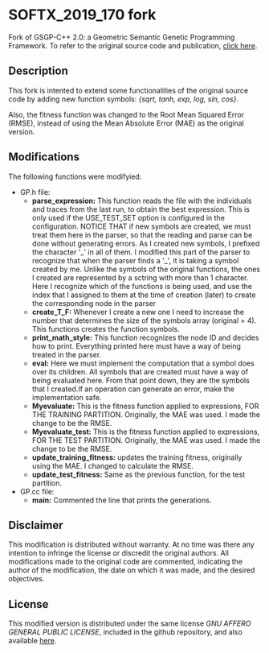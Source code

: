 # SOFTX_2019_170 fork

Fork of GSGP-C++ 2.0: a Geometric Semantic Genetic Programming Framework. To refer to the original source code and publication, [click here](https://github.com/ElsevierSoftwareX/SOFTX_2019_170).

## Description

This fork is intented to extend some functionalities of the original source code by adding new function symbols: *{sqrt, tanh, exp, log, sin, cos}*.

Also, the fitness function was changed to the Root Mean Squared Error (RMSE), instead of using the Mean Absolute Error (MAE) as the original version.

## Modifications

The following functions were modifyied:

* GP.h file:
    * **parse_expression:** This function reads the file with the individuals and traces from the last run, to obtain the best expression. This is only used if the USE_TEST_SET option is configured in the configuration. NOTICE THAT if new symbols are created, we must treat them here in the parser, so that the reading and parse can be done without generating errors. As I created new symbols, I prefixed the character '\_' in all of them. I modified this part of the parser to recognize that when the parser finds a '\_', it is taking a symbol created by me. Unlike the symbols of the original functions, the ones I created are represented by a sctring with more than 1 character. Here I recognize which of the functions is being used, and use the index that I assigned to them at the time of creation (later) to create the corresponding node in the parser
    * **create_T_F:** Whenever I create a new one I need to increase the number that determines the size of the symbols array (original = 4). This functions creates the function symbols.
    * **print_math_style:** This function recognizes the node ID and decides how to print. Everything printed here must have a way of being treated in the parser.
    * **eval:** Here we must implement the computation that a symbol does over its children. All symbols that are created must have a way of being evaluated here. From that point down, they are the symbols that I created.If an operation can generate an error, make the implementation safe.
    * **Myevaluate:** This is the fitness function applied to expressions, FOR THE TRAINING PARTITION. Originally, the MAE was used. I made the change to be the RMSE.
    * **Myevaluate_test:** This is the fitness function applied to expressions, FOR THE TEST PARTITION. Originally, the MAE was used. I made the change to be the RMSE.
    * **update_training_fitness:** updates the training fitness, originally using the MAE. I changed to calculate the RMSE.
    * **update_test_fitness:** Same as the previous function, for the test partition.
* GP.cc file:
    * **main:** Commented the line that prints the generations.

## Disclaimer

This modification is distributed without warranty. At no time was there any intention to infringe the license or discredit the original authors. All modifications made to the original code are commented, indicating the author of the modification, the date on which it was made, and the desired objectives.

## License

This modified version is distributed under the same license *GNU AFFERO GENERAL PUBLIC LICENSE*, included in the github repository, and also available [here](https://www.gnu.org/licenses/#AGPL).